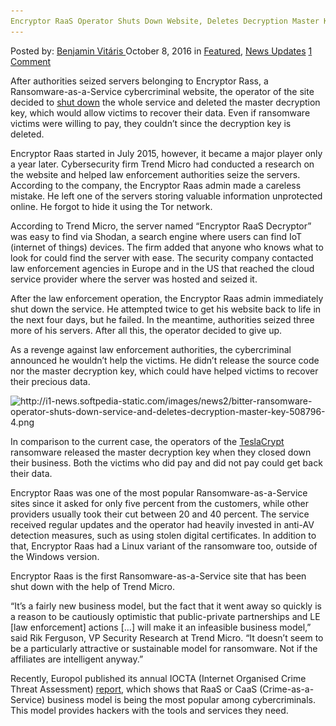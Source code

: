 ```yaml
---
Encryptor RaaS Operator Shuts Down Website, Deletes Decryption Master Key
---
```

<article class="post-listing post-15710 post type-post status-publish format-standard has-post-thumbnail hentry  tag-decryption tag-deletes tag-encryptor tag-key tag-master tag-operator tag-raas tag-shuts tag-website">
    <div class="post-inner">
        <span>Posted by: <a href="https://www.deepdotweb.com/author/benjaminvi/" title="">Benjamin Vitáris </a></span>
    <span>October 8, 2016</span>
    <span>in <a href="https://www.deepdotweb.com/category/deepdot-news/" rel="category tag">Featured</a>, <a href="https://www.deepdotweb.com/category/news-updates/" rel="category tag">News Updates</a></span>
    <span><a href="https://www.deepdotweb.com/2016/10/08/encryptor-raas-operator-shuts-website-deletes-decryption-master-key/#comments">1 Comment</a></span>
    </p>
    <div class="clear"></div>
    <div class="entry">
    <p>After authorities seized servers belonging to Encryptor Rass, a Ransomware-as-a-Service cybercriminal website, the operator of the site decided to <a href="http://news.softpedia.com/news/bitter-ransomware-operator-shuts-down-service-and-deletes-decryption-master-key-508796.shtml">shut down</a> the whole service and deleted the master decryption key, which would allow victims to recover their data. Even if ransomware victims were willing to pay, they couldn’t since the decryption key is deleted.</p>
    <p>Encryptor Raas started in July 2015, however, it became a major player only a year later. Cybersecurity firm Trend Micro had conducted a research on the website and helped law enforcement authorities seize the servers. According to the company, the Encryptor Raas admin made a careless mistake. He left one of the servers storing valuable information unprotected online. He forgot to hide it using the Tor network.</p>
    <p>According to Trend Micro, the server named “Encryptor RaaS Decryptor” was easy to find via Shodan, a search engine where users can find IoT (internet of things) devices. The firm added that anyone who knows what to look for could find the server with ease. The security company contacted law enforcement agencies in Europe and in the US that reached the cloud service provider where the server was hosted and seized it.</p>
    <p>After the law enforcement operation, the Encryptor Raas admin immediately shut down the service. He attempted twice to get his website back to life in the next four days, but he failed. In the meantime, authorities seized three more of his servers. After all this, the operator decided to give up.</p>
    <p>As a revenge against law enforcement authorities, the cybercriminal announced he wouldn’t help the victims. He didn’t release the source code nor the master decryption key, which could have helped victims to recover their precious data.</p>
    <p><img class="wp-image-15711 aligncenter" src="/imgs/2016/10/http-i1-news-softpedia-static-com-images-news2-b.png" alt="http://i1-news.softpedia-static.com/images/news2/bitter-ransomware-operator-shuts-down-service-and-deletes-decryption-master-key-508796-4.png" srcset="/imgs/2016/10/http-i1-news-softpedia-static-com-images-news2-b.png 619w, /imgs/2016/10/http-i1-news-softpedia-static-com-images-news2-b-300x188.png 300w" sizes="(max-width: 619px) 100vw, 619px" /></p>
    <p>In comparison to the current case, the operators of the <a href="http://news.softpedia.com/news/teslacrypt-ransomware-project-appears-to-shut-down-offers-free-decryption-key-504234.shtml">TeslaCrypt</a> ransomware released the master decryption key when they closed down their business. Both the victims who did pay and did not pay could get back their data.</p>
    <p>Encryptor Raas was one of the most popular Ransomware-as-a-Service sites since it asked for only five percent from the customers, while other providers usually took their cut between 20 and 40 percent. The service received regular updates and the operator had heavily invested in anti-AV detection measures, such as using stolen digital certificates. In addition to that, Encryptor Raas had a Linux variant of the ransomware too, outside of the Windows version.</p>
    <p>Encryptor Raas is the first Ransomware-as-a-Service site that has been shut down with the help of Trend Micro.</p>
    <p>&#8220;It’s a fairly new business model, but the fact that it went away so quickly is a reason to be cautiously optimistic that public-private partnerships and LE [law enforcement] actions [&#8230;] will make it an infeasible business model,&#8221; said Rik Ferguson, VP Security Research at Trend Micro. &#8220;It doesn&#8217;t seem to be a particularly attractive or sustainable model for ransomware. Not if the affiliates are intelligent anyway.&#8221;</p>
    <p>Recently, Europol published its annual IOCTA (Internet Organised Crime Threat Assessment) <a href="https://www.europol.europa.eu/sites/default/files/publications/europol_iocta_web_2016.pdf">report</a>, which shows that RaaS or CaaS (Crime-as-a-Service) business model is being the most popular among cybercriminals. This model provides hackers with the tools and services they need.</p>
    </div>
    <span style="display:none"><a href="https://www.deepdotweb.com/tag/decryption/" rel="tag">decryption</a> <a href="https://www.deepdotweb.com/tag/deletes/" rel="tag">deletes</a> <a href="https://www.deepdotweb.com/tag/encryptor/" rel="tag">encryptor</a> <a href="https://www.deepdotweb.com/tag/key/" rel="tag">key</a> <a href="https://www.deepdotweb.com/tag/master/" rel="tag">master</a> <a href="https://www.deepdotweb.com/tag/operator/" rel="tag">operator</a> <a href="https://www.deepdotweb.com/tag/raas/" rel="tag">raas</a> <a href="https://www.deepdotweb.com/tag/shuts/" rel="tag">shuts</a> <a href="https://www.deepdotweb.com/tag/website/" rel="tag">website</a></span> <span style="display:none" class="updated">2016-10-08</span>
    <div style="display:none" class="vcard author" itemprop="author" itemscope itemtype="http://schema.org/Person"><strong class="fn" itemprop="name"><a href="https://www.deepdotweb.com/author/benjaminvi/" title="Posts by Benjamin Vitáris" rel="author">Benjamin Vitáris</a></strong></div>
    </div>
</article>

